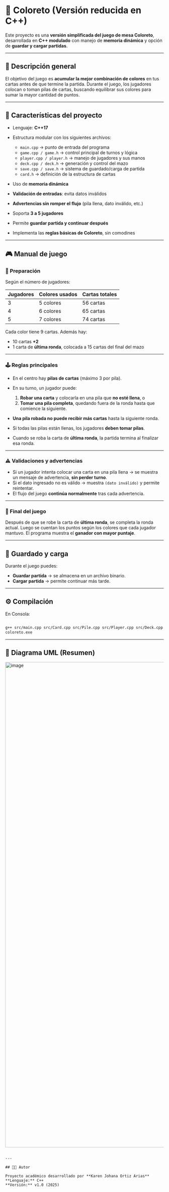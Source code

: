 # 🎨 Coloreto (Versión reducida en C++)

Este proyecto es una **versión simplificada del juego de mesa Coloreto**, desarrollada en **C++ modulado** con manejo de **memoria dinámica** y opción de **guardar y cargar partidas**.

---

## 🧠 Descripción general

El objetivo del juego es **acumular la mejor combinación de colores** en tus cartas antes de que termine la partida.
Durante el juego, los jugadores colocan o toman pilas de cartas, buscando equilibrar sus colores para sumar la mayor cantidad de puntos.

---

## 🧩 Características del proyecto

* Lenguaje: **C++17**
* Estructura modular con los siguientes archivos:

  * `main.cpp` → punto de entrada del programa
  * `game.cpp / game.h` → control principal de turnos y lógica
  * `player.cpp / player.h` → manejo de jugadores y sus manos
  * `deck.cpp / deck.h` → generación y control del mazo
  * `save.cpp / save.h` → sistema de guardado/carga de partida
  * `card.h` → definición de la estructura de cartas
* Uso de **memoria dinámica**
* **Validación de entradas**: evita datos inválidos
* **Advertencias sin romper el flujo** (pila llena, dato inválido, etc.)
* Soporta **3 a 5 jugadores**
* Permite **guardar partida y continuar después**
* Implementa las **reglas básicas de Coloreto**, sin comodines

---

## 🎮 Manual de juego

### 🎴 Preparación

Según el número de jugadores:

| Jugadores | Colores usados | Cartas totales |
| --------- | -------------- | -------------- |
| 3         | 5 colores      | 56 cartas      |
| 4         | 6 colores      | 65 cartas      |
| 5         | 7 colores      | 74 cartas      |

Cada color tiene 9 cartas. Además hay:

* 10 cartas **+2**
* 1 carta de **última ronda**, colocada a 15 cartas del final del mazo

---

### 🕹️ Reglas principales

* En el centro hay **pilas de cartas** (máximo 3 por pila).

* En su turno, un jugador puede:

  1. **Robar una carta** y colocarla en una pila que **no esté llena**, o
  2. **Tomar una pila completa**, quedando fuera de la ronda hasta que comience la siguiente.

* **Una pila robada no puede recibir más cartas** hasta la siguiente ronda.

* Si todas las pilas están llenas, los jugadores **deben tomar pilas**.

* Cuando se roba la carta de **última ronda**, la partida termina al finalizar esa ronda.

---

### ⚠️ Validaciones y advertencias

* Si un jugador intenta colocar una carta en una pila llena → se muestra un mensaje de advertencia, **sin perder turno**.
* Si el dato ingresado no es válido → muestra `(dato inválido)` y permite reintentar.
* El flujo del juego **continúa normalmente** tras cada advertencia.

---

### 🏁 Final del juego

Después de que se robe la carta de **última ronda**, se completa la ronda actual.
Luego se cuentan los puntos según los colores que cada jugador mantuvo.
El programa muestra el **ganador con mayor puntaje**.

---

## 💾 Guardado y carga

Durante el juego puedes:

* **Guardar partida** → se almacena en un archivo binario.
* **Cargar partida** → permite continuar más tarde.

---

## ⚙️ Compilación

En Consola:

```bash

g++ src/main.cpp src/Card.cpp src/Pile.cpp src/Player.cpp src/Deck.cpp src/FileManager.cpp src/Game.cpp -o coloretto.exe -std=c++17
coloreto.exe
```

---

## 🧱 Diagrama UML (Resumen)
<img width="1024" height="1536" alt="image" src="https://github.com/user-attachments/assets/89fef297-1f95-42f0-91be-1404286764a0" />

```

---

## 🧑‍💻 Autor

Proyecto académico desarrollado por **Karen Johana Ortiz Arias**
**Lenguaje:** C++
**Versión:** v1.0 (2025)
